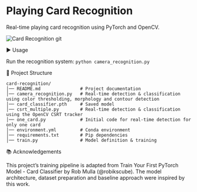 # Playing Card Recognition
Real-time playing card recognition using PyTorch and OpenCV.

![Card Recognition git](https://github.com/user-attachments/assets/ed59d316-0108-4d3c-b060-bec6c5c7e99d)

▶️ Usage

Run the recognition system:
`python camera_recognition.py`

📂 Project Structure
```
card-recognition/  
│── README.md               # Project documentation  
│── camera_recognition.py   # Real-time detection & classification using color thresholding, morphology and contour detection  
│── card_classifier.pth     # Saved model  
│── csrt_multiple.py        # Real-time detection & classification using the OpenCV CSRT tracker  
│── one_card.py             # Initial code for real-time detection for only one card  
│── environment.yml         # Conda environment  
│── requirements.txt        # Pip dependencies  
│── train.py                # Model definition & training  
```

📚 Acknowledgements

This project’s training pipeline is adapted from Train Your First PyTorch Model - Card Classifier by Rob Mulla (@robikscube).
The model architecture, dataset preparation and baseline approach were inspired by this work.
